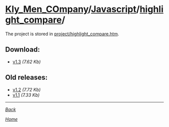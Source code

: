 ﻿# [Kly_Men_COmpany](https://github.com/aleksusklim/Kly_Men_COmpany "Kly_Men_COmpany")/[Javascript](https://github.com/aleksusklim/Kly_Men_COmpany/tree/master/Javascript "Kly_Men_COmpany/Javascript/")/[highlight_compare](https://github.com/aleksusklim/highlight_compare "Kly_Men_COmpany/Javascript/highlight_compare/")/

The project is stored in [project/highlight_compare.htm](./project/highlight_compare.htm).

## Download:

- [v1.3](https://aleksusklim.github.io/Online/highlight_compare.htm) _(7.62 Kb)_

## Old releases:

- [v1.2](http://klimaleksus.narod.ru/Files/4/highlight_text_compare2.htm) _(7.72 Kb)_
- [v1.1](http://klimaleksus.narod.ru/Files/4/highlight_text_compare.htm) _(7.33 Kb)_

---

_[Back](https://github.com/aleksusklim/Kly_Men_COmpany/tree/master/Javascript "Kly_Men_COmpany/Javascript/")_

_[Home](https://github.com/aleksusklim/Kly_Men_COmpany "Kly_Men_COmpany")_
